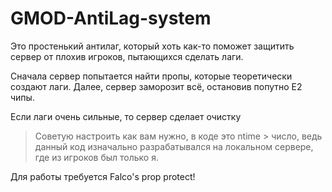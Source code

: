 # GMOD-AntiLag-system

Это простенький антилаг, который хоть как-то поможет защитить сервер от плохив игроков, пытающихся сделать лаги.

Сначала сервер попытается найти пропы, которые теоретически создают лаги.
Далее, сервер заморозит всё, остановив попутно Е2 чипы.

Если лаги очень сильные, то сервер сделает очистку
> Советую настроить как вам нужно, в коде это ntime > число, ведь данный код изначально разрабатывался на локальном сервере, где из игроков был только я. 

Для работы требуется Falco's prop protect!
